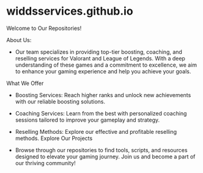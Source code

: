 # widdsservices.github.io

Welcome to Our Repositories!

About Us:

-  Our team specializes in providing top-tier boosting, coaching, and reselling services for Valorant and League of Legends. With a deep understanding of these games and a commitment to excellence, we aim to enhance your gaming experience and help you achieve your goals.

What We Offer

-  Boosting Services: Reach higher ranks and unlock new achievements with our reliable boosting solutions.
-  Coaching Services: Learn from the best with personalized coaching sessions tailored to improve your gameplay and strategy.
-  Reselling Methods: Explore our effective and profitable reselling methods.
Explore Our Projects

-  Browse through our repositories to find tools, scripts, and resources designed to elevate your gaming journey. Join us and become a part of our thriving community!
